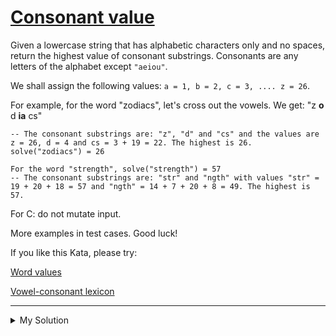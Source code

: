 # [Consonant value](https://www.codewars.com/kata/59c633e7dcc4053512000073)

Given a lowercase string that has alphabetic characters only and no spaces, return the highest value of consonant
substrings. Consonants are any letters of the alphabet except `"aeiou"`.

We shall assign the following values: `a = 1, b = 2, c = 3, .... z = 26`.

For example, for the word "zodiacs", let's cross out the vowels. We get: "z **o** d **ia** cs"

    -- The consonant substrings are: "z", "d" and "cs" and the values are z = 26, d = 4 and cs = 3 + 19 = 22. The highest is 26.
    solve("zodiacs") = 26

    For the word "strength", solve("strength") = 57
    -- The consonant substrings are: "str" and "ngth" with values "str" = 19 + 20 + 18 = 57 and "ngth" = 14 + 7 + 20 + 8 = 49. The highest is 57.

For C: do not mutate input.

More examples in test cases. Good luck!

If you like this Kata, please try:

[Word values](https://www.codewars.com/kata/598d91785d4ce3ec4f000018)

[Vowel-consonant lexicon](https://www.codewars.com/kata/59cf8bed1a68b75ffb000026)

---

<details><summary>My Solution</summary>

```js
function solve(s) {
  let alphabetics = [
    "",
    "",
    "b",
    "c",
    "d",
    "",
    "f",
    "g",
    "h",
    "",
    "j",
    "k",
    "l",
    "m",
    "n",
    "",
    "p",
    "q",
    "r",
    "s",
    "t",
    "",
    "v",
    "w",
    "x",
    "y",
    "z",
  ];
  return s.split(/[aeiou]/).reduce((maxValue, cur) => {
    let curValue = 0;
    for (let i = 0; i < cur.length; i++) {
      curValue += alphabetics.indexOf(cur[i]);
    }
    return Math.max(maxValue, curValue);
  }, 0);
}
```

</details>
